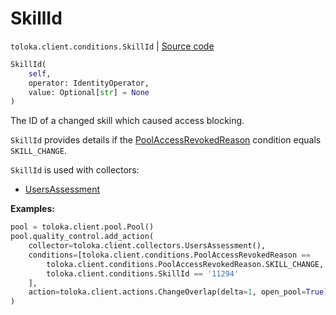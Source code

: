 # SkillId
`toloka.client.conditions.SkillId` | [Source code](https://github.com/Toloka/toloka-kit/blob/v1.2.2/src/client/conditions.py#L467)

```python
SkillId(
    self,
    operator: IdentityOperator,
    value: Optional[str] = None
)
```

The ID of a changed skill which caused access blocking.


`SkillId` provides details if the [PoolAccessRevokedReason](toloka.client.conditions.PoolAccessRevokedReason.md) condition equals `SKILL_CHANGE`.

`SkillId` is used with collectors:
- [UsersAssessment](toloka.client.collectors.UsersAssessment.md)


**Examples:**


```python
pool = toloka.client.pool.Pool()
pool.quality_control.add_action(
    collector=toloka.client.collectors.UsersAssessment(),
    conditions=[toloka.client.conditions.PoolAccessRevokedReason ==
        toloka.client.conditions.PoolAccessRevokedReason.SKILL_CHANGE,
        toloka.client.conditions.SkillId == '11294'
    ],
    action=toloka.client.actions.ChangeOverlap(delta=1, open_pool=True),
)
```
